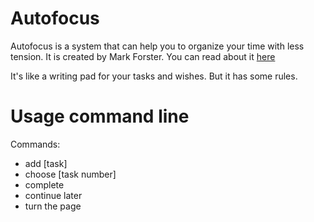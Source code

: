 # Autofocus

Autofocus is a system that can help you to organize your time with less tension. It is created by Mark Forster.
You can read about it [here](http://markforster.squarespace.com/autofocus-system/)

It's like a writing pad for your tasks and wishes. But it has some rules.

# Usage command line

Commands:
- add [task]
- choose [task number]
- complete
- continue later
- turn the page